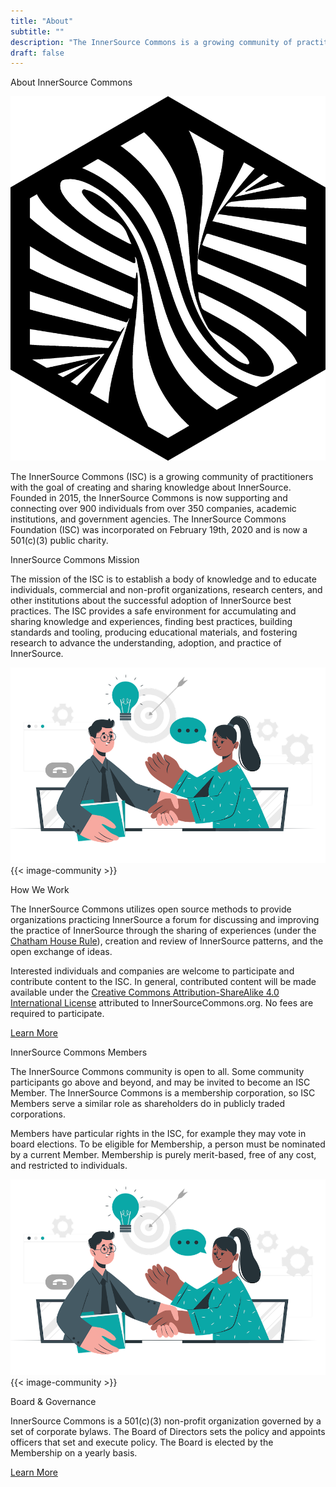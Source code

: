 ```yaml
---
title: "About"
subtitle: ""
description: "The InnerSource Commons is a growing community of practitioners with the goal of creating and sharing knowledge about InnerSource."
draft: false
---
```


<section class="banner banner-head">
  <div class="container">
    <div class="row">
      <div class="col-lg-12 mx-auto text-center">
        <p class="h1">About InnerSource Commons</p>
      </div>
    </div>
  </div>
</section>

<section class="section section-first">
  <div class="container">
    <div class="row align-items-center">
      <div class="col-md-4 mb-4 mb-md-0">
        <img src="/images/logo-big.png" class="img-fluid logo-home pl-4">
      </div>
      <div class="col-md-7">
        <p>The InnerSource Commons (ISC) is a growing community of practitioners with the goal of creating and sharing knowledge about InnerSource. Founded in 2015, the InnerSource Commons is now supporting and connecting over 900 individuals from over 350 companies, academic institutions, and government agencies. The InnerSource Commons Foundation (ISC) was incorporated on February 19th, 2020 and is now a 501(c)(3) public charity.
        </p>
      </div>
    </div>
  </div>
</section>


<section class="section bg-light">
  <div class="container">
    <div class="row text-right">
      <div class="col-md-6">
        <p class="section-title h2">InnerSource Commons Mission</p>
        <p>The mission of the ISC is to establish a body of knowledge and to educate individuals, commercial and non-profit organizations, research centers, and other institutions about the successful adoption of InnerSource best practices. The ISC provides a safe environment for accumulating and sharing knowledge and experiences, finding best practices, building standards and tooling, producing educational materials, and fostering research to advance the understanding, adoption, and practice of InnerSource.
        </p>
      </div>
      <div class="col-md-6 mt-4 mb-4 mb-md-0 float-right">
        <img src="/images/community/collaboration.png" class="img-fluid pl-4 pr-4">
      </div>
    </div>
  </div>
</section>


<section class="section">
  <div class="container">
    <div class="row align-items-center">
      <div class="col-md-5 mb-4 mb-md-0">
        {{< image-community >}}
      </div>
      <div class="col-md-6">
          <p class="section-title h2">How We Work</p>
          <p>The InnerSource Commons utilizes open source methods to provide organizations practicing InnerSource a forum for discussing and improving the practice of InnerSource through the sharing of experiences (under the <a href="https://www.chathamhouse.org/about-us/chatham-house-rule">Chatham House Rule</a>), creation and review of InnerSource patterns, and the open exchange of ideas.</p>
        <p>
Interested individuals and companies are welcome to participate and contribute content to the ISC. In general, contributed content will be made available under the <a href="https://creativecommons.org/licenses/by-sa/4.0/">Creative Commons Attribution-ShareAlike 4.0 International License</a> attributed to InnerSourceCommons.org. No fees are required to participate.</p>
                <a href="/community" class="btn-sm btn btn-primary mt-1"><i class="ti-blackboard pr-2"></i> Learn More</a>
        </div>
    </div>
  </div>
</section>


<section class="section bg-light">
  <div class="container">
    <div class="row text-right">
      <div class="col-md-6">
        <p class="section-title h2">InnerSource Commons Members</p>
        <p>The InnerSource Commons community is open to all. Some community participants go above and beyond, and may be invited to become an ISC Member. The InnerSource Commons is a membership corporation, so ISC Members serve a similar role as shareholders do in publicly traded corporations. </p>
        <p>Members have particular rights in the ISC, for example they may vote in board elections. To be eligible for Membership, a person must be nominated by a current Member. Membership is purely merit-based, free of any cost, and restricted to individuals.
        </p>
      </div>
      <div class="col-md-6 mt-4 mb-4 mb-md-0 float-right">
        <img src="/images/community/collaboration.png" class="img-fluid pl-4 pr-4">
      </div>
    </div>
  </div>
</section>


<section class="section">
  <div class="container">
    <div class="row align-items-center">
      <div class="col-md-5 mb-4 mb-md-0">
        {{< image-community >}}
      </div>
      <div class="col-md-6">
          <p class="section-title h2">Board & Governance</p>
          <p>InnerSource Commons is a 501(c)(3) non-profit organization governed by a set of corporate bylaws. The Board of Directors sets the policy and appoints officers that set and execute policy. The Board is elected by the Membership on a yearly basis.</p>
          <a href="/about/board" class="btn btn-sm btn-primary mt-1"><i class="ti-comments pr-2"></i>Learn More</a>
        </div>
    </div>
  </div>
</section>

